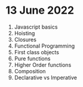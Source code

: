 # 13 June 2022

1. Javascript basics
2. Hoisting
3. Closures
4. Functional Programming
5. First class objects
6. Pure functions
7. Higher Order functions
8. Composition
9. Declarative vs Imperative